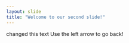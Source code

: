 ```yaml
---
layout: slide
title: "Welcome to our second slide!"
---
```

changed this text
Use the left arrow to go back!
